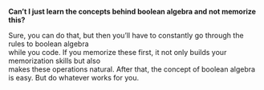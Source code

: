 **Can’t I just learn the concepts behind boolean algebra and not memorize this?**

Sure, you can do that, but then you’ll have to constantly go through the rules to boolean algebra<br>
while you code. If you memorize these first, it not only builds your memorization skills but also<br>
makes these operations natural. After that, the concept of boolean algebra is easy. But do whatever works for you.
